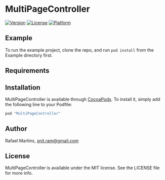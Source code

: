 # MultiPageController

[![Version](https://img.shields.io/cocoapods/v/MultiPageController.svg?style=flat)](http://cocoapods.org/pods/MultiPageController)
[![License](https://img.shields.io/cocoapods/l/MultiPageController.svg?style=flat)](http://cocoapods.org/pods/MultiPageController)
[![Platform](https://img.shields.io/cocoapods/p/MultiPageController.svg?style=flat)](http://cocoapods.org/pods/MultiPageController)

## Example

To run the example project, clone the repo, and run `pod install` from the Example directory first.

## Requirements

## Installation

MultiPageController is available through [CocoaPods](http://cocoapods.org). To install
it, simply add the following line to your Podfile:

```ruby
pod "MultiPageController"
```

## Author

Rafael Martins, snit.ram@gmail.com

## License

MultiPageController is available under the MIT license. See the LICENSE file for more info.

